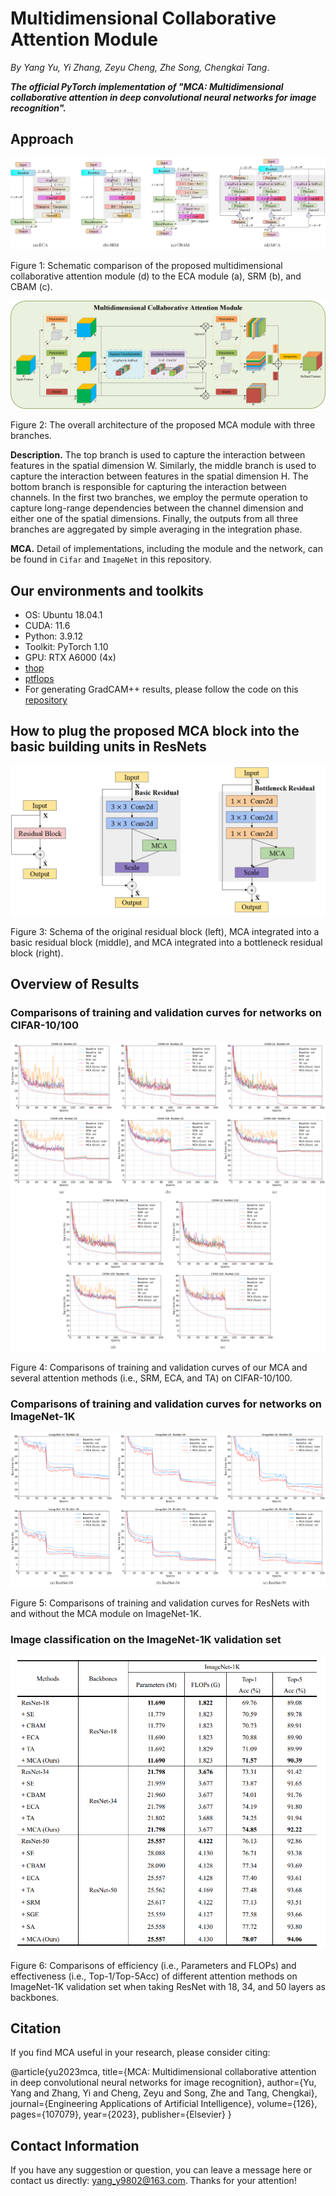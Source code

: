 # Multidimensional Collaborative Attention Module

*By Yang Yu, Yi Zhang, Zeyu Cheng, Zhe Song, Chengkai Tang*.

***The official PyTorch implementation of "MCA: Multidimensional collaborative attention in deep convolutional neural networks for image recognition".***


## Approach

<div align="center">
  <img src="figures/fig1.png">
</div>
<p align="left">
  Figure 1: Schematic comparison of the proposed multidimensional collaborative attention module (d) to the ECA module (a), SRM (b), and CBAM (c).
</p>


<div align="center">
  <img src="figures/fig2.png">
</div>
<p align="left">
  Figure 2: The overall architecture of the proposed MCA module with three branches.
</p>


**Description.** The top branch is used to capture the interaction between features in the spatial dimension W. Similarly, the middle branch is used to capture the interaction between features in the spatial dimension H. The bottom branch is responsible for capturing the interaction between channels. In the first two branches, we employ the permute operation to capture long-range dependencies between the channel dimension and either one of the spatial dimensions. Finally, the outputs from all three branches are aggregated by simple averaging in the integration phase.


**MCA.** Detail of implementations, including the module and the network, can be found in ``Cifar`` and ``ImageNet`` in this repository. 


## Our environments and toolkits

- OS: Ubuntu 18.04.1
- CUDA: 11.6
- Python: 3.9.12
- Toolkit: PyTorch 1.10
- GPU: RTX A6000 (4x)
- [thop](https://github.com/Lyken17/pytorch-OpCounter)
- [ptflops](https://github.com/sovrasov/flops-counter.pytorch)
- For generating GradCAM++ results, please follow the code on this [repository](https://github.com/jacobgil/pytorch-grad-cam)


## How to plug the proposed MCA block into the basic building units in ResNets

<div align="center">
  <img src="figures/fig3.png">
</div>
<p align="left">
  Figure 3: Schema of the original residual block (left), MCA integrated into a basic residual block (middle), and MCA integrated into a bottleneck residual block (right).
</p>


## Overview of Results

### Comparisons of training and validation curves for networks on CIFAR-10/100

<div align="center">
  <img src="figures/fig4.png">
</div>
<p align="left">
  Figure 4: Comparisons of training and validation curves of our MCA and several attention methods (i.e., SRM, ECA, and TA) on CIFAR-10/100.
</p>


### Comparisons of training and validation curves for networks on ImageNet-1K

<div align="center">
  <img src="figures/fig5.png">
</div>
<p align="left">
  Figure 5: Comparisons of training and validation curves for ResNets with and without the MCA module on ImageNet-1K.
</p>


### Image classification on the ImageNet-1K validation set

<div align="center">
  <img src="figures/fig6.png">
</div>
<p align="left">
  Figure 6: Comparisons of efficiency (i.e., Parameters and FLOPs) and effectiveness (i.e., Top-1/Top-5Acc) of different attention methods on ImageNet-1K validation set when taking ResNet with 18, 34, and 50 layers as backbones.
</p>


## Citation
If you find MCA useful in your research, please consider citing:

@article{yu2023mca,
	title={MCA: Multidimensional collaborative attention in deep convolutional neural networks for image recognition},
	author={Yu, Yang and Zhang, Yi and Cheng, Zeyu and Song, Zhe and Tang, Chengkai},
	journal={Engineering Applications of Artificial Intelligence},
	volume={126},
	pages={107079},
	year={2023},
	publisher={Elsevier}
	}


## Contact Information

If you have any suggestion or question, you can leave a message here or contact us directly: yang_y9802@163.com. Thanks for your attention!